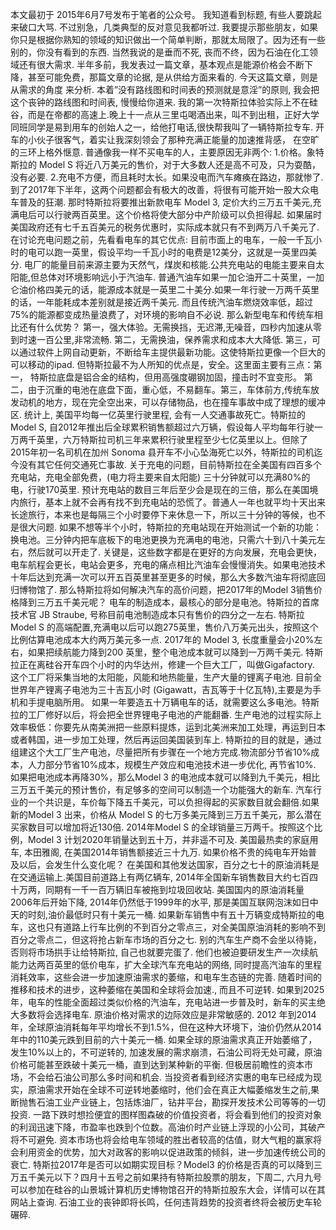 本文最初于 2015年6月7号发布于笔者的公众号。
我知道看到标题, 有些人要跳起来破口大骂. 不过别急，几类典型的反对意见我都听过.
我要提示那些朋友，如果你只是根据你熟知的领域的知识做出一个简单判断，那就太局限了。因为还有一些别的，你没有看到的东西.
当然我说的是垂而不死, 丧而不终，因为石油在化工领域还有很大需求.
半年多前，我发表过一篇文章，基本观点是能源价格会不断下降，甚至可能免费，那篇文章的论据, 是从供给方面来看的.
今天这篇文章，则是从需求的角度 来分析.
本着”没有路线图和时间表的预测就是意淫”的原则, 我会把这个丧钟的路线图和时间表, 慢慢给你道来.
我的第一次特斯拉体验实际上不在硅谷，而是在帝都的高速上.晚上十一点从三里屯喝酒出来，叫不到出租，正好大学同班同学是易到用车的创始人之一，给他打电话,很快帮我叫了一辆特斯拉专车.
开车的小伙子很客气，着实让我深刻领会了那种充满正能量的加速推背感， 在空旷的三环上格外惬意.
普通像我一样不买电车的人，主要原因无非两个:
1.价格。象特斯拉的 Model S 将近八万美元的售价，对于大多数人还是高不可及，只为耍酷，没有必要.
2.充电不方便，而且耗时太长。如果没电而汽车瘫痪在路边，那就惨了.
到了2017年下半年，这两个问题都会有极大的改善，将很有可能开始一股大众电车普及的狂潮.
那时特斯拉将要推出新款电车 Model 3, 定价大约三万五千美元,充满电后可以行驶两百英里。这个价格将使大部分中产阶级可以负担得起. 如果届时美国政府还有七千五百美元的税务优惠时，实际成本就只有不到两万八千美元了.
在讨论充电问题之前，先看看电车的其它优点:
目前市面上的电车，一般一千瓦小时的电可以跑一英里，假设平均一千瓦小时的电费是12美分，这就是一英里四美分. 电厂的能量目前来源主要为天然气，煤炭和核能.公共充电站的电能主要来自太阳能,但总体对环境影响远小于汽油车.
普通汽油车如果一加仑油开二十英里，一加仑油价格四美元的话，能源成本就是一英里二十美分.如果一年行驶一万两千英里的话，一年能耗成本差别就是接近两千美元.
而且传统汽油车燃烧效率低，超过75%的能源都变成热量浪费了，对环境的影响自不必说.
那么新型电车和传统车相比还有什么优势？
第一，强大体验。无需换挡，无迟滞,无噪音，四秒内加速从零到时速一百公里,非常流畅.
第二，无需换油，保养需求和成本大大降低.
第三，可以通过软件上网自动更新，不断给车主提供最新功能。这使特斯拉更像一个巨大的可以移动的ipad.
但特斯拉最不为人所知的优点是，安全。这里面主要有三点：第一， 特斯拉底盘是铝合金的结构，但用高强度硼钢加固，撞击时不宜变形。 第二，由于沉重的电池在底盘下面，重心低，不易翻车。第三，车体前方,传统车放发动机的地方，现在完全空出来，可以存储物品，也在撞车事故中成了理想的缓冲区.
统计上, 美国平均每一亿英里行驶里程, 会有一人交通事故死亡。特斯拉的 Model S, 自2012年推出后全球累积销售额超过六万辆，假设每人平均每年行驶一万两千英里，六万特斯拉司机三年来累积行驶里程至少七亿英里以上。但除了2015年初一名司机在加州 Sonoma 县开车不小心坠海死亡以外，特斯拉的司机迄今没有其它任何交通死亡事故.
关于充电的问题，目前特斯拉在全美国有四百多个充电站，充电全部免费，(电力将主要来自太阳能) 三十分钟就可以充满80%的电，行驶170英里.
预计充电站的数目三年后至少会是现在的三倍，那么在美国境内旅行，基本上就不会再有找不到充电站的恐慌了。普通人一年也就平均十天出来长途旅行，本来也是每隔三个小时要停下来休息一下，所以三十分钟的等候，也不是很大问题.
如果不想等半个小时，特斯拉的充电站现在开始测试一个新的功能：换电池。三分钟内把车底板下的电池更换为充满电的电池，只需六十到八十美元左右，然后就可以开走了.
关键是，这些数字都是在更好的方向发展，充电会更快，电车航程会更长，电站会更多，充电的痛点相比汽油车会慢慢消失。如果电池技术十年后达到充满一次可以开五百英里甚至更多的时候，那么大多数汽油车将彻底回归博物馆了.
那么特斯拉将如何解决汽车的高价问题，把2017年的Model 3销售价格降到三万五千美元呢？
电车的制造成本，最核心的部分是电池。特斯拉的首席技术官 JB Straube, 号称目前电池制造成本只有售价的四分之一左右.
特斯拉Model S 的高端配置,充满电以后可以跑275英里，售价八万美元出头，按照这个比例估算电池成本大约两万美元多一点.
2017年的 Model 3, 长度重量会小20%左右，如果把续航能力降到200 英里，整个电池成本就可以降到一万两千美元.
特斯拉正在离硅谷开车四个小时的内华达州，修建一个巨大工厂，叫做Gigafactory. 这个工厂将采集当地的太阳能，风能和地热能量，生产大量的锂离子电池.
目前全世界年产锂离子电池为三十吉瓦小时 (Gigawatt，吉瓦等于十亿瓦特),主要是为手机和手提电脑所用。 如果一年要造五十万辆电车的话，就需要这么多电池。特斯拉的工厂修好以后，将会把全世界锂电子电池的产能翻番.
生产电池的过程实际上效率极低：你要先从南美洲把一些原料提炼，运到北美洲来加工处理，再运到日本或者韩国，进一步加工处理，然后再运回美国装到车上.
特斯拉的目的就是，通过组建这个大工厂生产电池，尽量把所有步骤在一个地方完成.物流部分节省10%成本，人力部分节省10%成本，规模生产效应和电池技术进一步优化, 再节省10%.
如果把电池成本再降30%，那么Model 3 的电池成本就可以降到九千美元，相比三万五千美元的预计售价，有足够多的空间可以制造一个功能强大的新车.
汽车行业的一个共识是，车价每下降五千美元，可以负担得起的买家数目就会翻倍.如果新的Model 3 出来，价格从 Model S 的七万多美元降到三万五千美元，那么潜在买家数目可以增加将近130倍.
2014年Model S 的全球销量三万两千。按照这个比例，Model 3 计划2020年销量达到五十万，并非遥不可及. 美国最热卖的家庭用车, 本田雅阁, 在美国2014年销售额接近三十九万.
如果价格不贵的纯电车开始普及以后，会发生什么变化呢？
在美国和其他发达国家，百分之七十的原油消耗是在交通运输上.美国目前道路上有两亿辆车, 2014年全国新车销售数目大约七百四十万两，同期有一千一百万辆旧车被拖到垃圾回收站. 美国国内的原油消耗量2006年后开始下降, 2014年仍然低于1999年的水平, 那是美国互联网泡沫如日中天的时刻,油价最低时只有十美元一桶. 如果新车销售中有五十万辆变成特斯拉的电车，这也只有道路上行车比例的不到百分之零点三，对全美国原油消耗的影响不到百分之零点二，但这将抢占新车市场的百分之七. 别的汽车生产商不会坐以待毙，否则将市场拱手让给特斯拉, 自己也就要完蛋了. 他们也被迫要研发生产一次续航能力达两百英里的低价电车，扩大全球汽车充电站的网络, 同时提高汽油车的里程消耗效率，这些会进一步加速原油需求的萎缩，和电车生态链的完善. 随着时间的推移和技术的进步，这种萎缩在美国和全球将会加速., 而且不可逆转. 如果到2025年，电车的性能全面超过类似价格的汽油车，充电站进一步普及时，新车的买主绝大多数将会选择电车. 原油价格对需求的边际效应是非常敏感的. 2012 年到2014年，全球原油消耗每年平均增长不到1.5%，但在这种大环境下，油价仍然从2014年中的110美元跌到目前的六十美元一桶. 如果全球的原油需求真正开始萎缩了，发生10%以上的，不可逆转的, 加速发展的需求崩溃，石油公司将无处可藏，原油价格可能甚至跌破十美元一桶，直到达到某种新的平衡. 但极居前瞻性的资本市场，不会给石油公司那么多时间和机会. 当投资者看到经济实惠的电车已经成为现实，原油需求开始在全球不可逆转地萎缩时，他们会在真正大幅萎缩发生之前,果断抛售石油工业产业链上，包括炼油厂，钻井平台，勘探开发技术公司等等的一切投资. 一路下跌时想捡便宜的图样图森破的价值投资者，将会看到他们的投资对象的利润迅速下降，市盈率也跌到个位数。高油价时产业链上浮现的小公司，其破产将不可避免.
资本市场也将会给电车领域的胜出者较高的估值，财大气粗的赢家将会利用资金的优势，加大对政客的影响以促进政策的倾斜，进一步加速传统公司的衰亡.
特斯拉2017年是否可以如期实现目标？Model3 的价格是否真的可以降到三万五千美元以下？四月十五号之前如果持有特斯拉股票的朋友，下周二, 六月九号可以参加在硅谷的山景城计算机历史博物馆召开的特斯拉股东大会，详情可以在其网站上查询.
石油工业的丧钟即将长鸣，任何违背趋势的投资者终将会被历史车轮碾碎.

